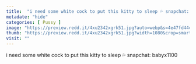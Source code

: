 ```yaml
---
title:  "i need some white cock to put this kitty to sleep 💦 snapchat: babyx1100"
metadate: "hide"
categories: [ Pussy ]
image: "https://preview.redd.it/4xu2342xgrk51.jpg?auto=webp&s=4e47fd44cb64272d058471ef94868d19056db875"
thumb: "https://preview.redd.it/4xu2342xgrk51.jpg?width=1080&crop=smart&auto=webp&s=18153009d5ed4b214eb6dd582cddafce8f5a2a5e"
visit: ""
---
```

i need some white cock to put this kitty to sleep 💦 snapchat: babyx1100
